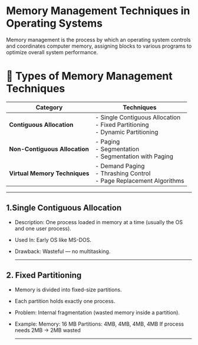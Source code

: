 # **Memory Management Techniques in Operating Systems**
Memory management is the process by which an operating system controls and coordinates computer memory, assigning blocks to various programs to optimize overall system performance.
# 🔰 **Types of Memory Management Techniques**

| Category                      | Techniques                                                                       |
| ----------------------------- | -------------------------------------------------------------------------------- |
| **Contiguous Allocation**     | - Single Contiguous Allocation<br>- Fixed Partitioning<br>- Dynamic Partitioning |
| **Non-Contiguous Allocation** | - Paging<br>- Segmentation<br>- Segmentation with Paging                         |
| **Virtual Memory Techniques** | - Demand Paging<br>- Thrashing Control<br>- Page Replacement Algorithms          |

---
## **1.Single Contiguous Allocation**
- Description: One process loaded in memory at a time (usually the OS and one user process).

- Used In: Early OS like MS-DOS.

- Drawback: Wasteful — no multitasking.

  ---
## **2. Fixed Partitioning**
- Memory is divided into fixed-size partitions.

- Each partition holds exactly one process.

- Problem: Internal fragmentation (wasted memory inside a partition).
- Example:
Memory: 16 MB
Partitions: 4MB, 4MB, 4MB, 4MB
If process needs 2MB → 2MB wasted


  ---
  
